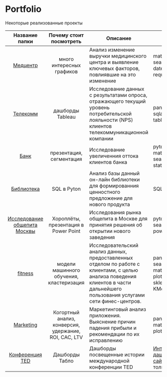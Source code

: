# Portfolio
Некоторые реализованные проекты


|Название папки|Почему стоит посмотреть|Описание|Стеки|
|:--:| :------------:|----------|------|
| [Медцентр](https://github.com/Mamaeva-Ks/Portfolio/tree/main/Medcenter) | много интересных грaфиков | Анализ изменение выручки медицинского центра и выявление ключевых факторов, повлиявшие на это изменение | matplotlib, seaborn plotly, datetime, io, requests |
|[Телекомм](https://github.com/Mamaeva-Ks/Portfolio/tree/main/Telecomm) | дашборды Tableau | Исследование данных с результатами опроса, отражающего текущий уровень потребительской лояльности (NPS) клиентов телекоммуникационной компании | pandas, sqlalchemy, tableau|
|[Банк](https://github.com/Mamaeva-Ks/Portfolio/tree/main/%D0%91%D0%B0%D0%BD%D0%BA)| презентация, сегментация| Исследование увеличенния оттока клиентов банка| pyton, pandas matplotlib, seaborn plotly, statistics
|[Библиотека](https://github.com/Mamaeva-Ks/Portfolio/tree/main/%D0%91%D0%B8%D0%B1%D0%BB%D0%B8%D0%BE%D1%82%D0%B5%D0%BA%D0%B0) | SQL в Pyton| Анализ базы данный он-лайн библиотеки для формированния ценностного предложение для нового продукта|SQL, pyton
|[Исследование общепита Москвы](https://github.com/Mamaeva-Ks/Portfolio/tree/main/%D0%98%D1%81%D1%81%D0%BB%D0%B5%D0%B4%D0%BE%D0%B2%D0%B0%D0%BD%D0%B8%D0%B5%20%D0%BE%D0%B1%D1%89%D0%B5%D0%BF%D0%B8%D1%82%D0%B0%20%D0%9C%D0%BE%D1%81%D0%BA%D0%B2%D1%8B) |Хороплёты, презентация в Power Point |  Исследования рынка общепита в Москве для принятия решения об открытии нового заведения | pyton, pandas, seaborn, plotly, power point
|[fitness](https://github.com/Mamaeva-Ks/Portfolio/tree/main/fitness)|модели машинного обучения, кластеризация|Исследовательский анализ данных, предоставленных отделом по работе с клиентами, с целью анализа поведения клиентов в части дальнейшего пользования услугами сети финес-центров.|pandas, seaborn, matplotlib, plotly.express, sklearn, scipy, KMeans|
|[Marketing](https://github.com/Mamaeva-Ks/Portfolio/tree/main/Marketing)|Когортный анализ, конверсия, удержание, ROI, CAC, LTV | Маркетинговый анализ приложения.  Выяснение причин падения прибыли и рекомендации по их исправлению|pandas, matplotlib, plotly, seaborn|
|[Конференция ТЕD](TED)|Дашборды Табло|Дашборды посвещенные истории международной конференции TED |[Интерактивные дашборды на сайте Табло](https://public.tableau.com/shared/C25B8ZGJ8?:display_count=n&:origin=viz_share_link)/только с ВПН /

